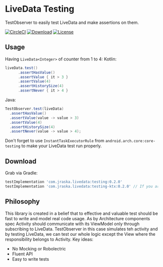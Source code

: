 # LiveData Testing
TestObserver to easily test LiveData and make assertions on them.

[![CircleCI](https://circleci.com/gh/jraska/livedata-testing.svg?style=svg)](https://circleci.com/gh/jraska/livedata-testing)
[![Download](https://api.bintray.com/packages/jraska/maven/com.jraska.livedata%3Atesting-ktx/images/download.svg)](https://bintray.com/jraska/maven/com.jraska.livedata%3Atesting-ktx/_latestVersion)
[![License](https://img.shields.io/badge/license-Apache%202.0-green.svg) ](https://github.com/jraska/Falcon/blob/master/LICENSE)

## Usage

Having `LiveData<Integer>` of counter from 1 to 4:
Kotlin:
```java
liveData.test()
      .assertHasValue()
      .assertValue { it > 3 }
      .assertValue(4)
      .assertHistorySize(4)
      .assertNever { it > 4 }
```

Java:
```java
TestObserver.test(liveData)
  .assertHasValue()
  .assertValue(value -> value > 3)
  .assertValue(4)
  .assertHistorySize(4)
  .assertNever(value -> value > 4);
```

Don't forget to use `InstantTaskExecutorRule` from `android.arch.core:core-testing` to make your LiveData test run properly.

<!-- TODO(josef): Example tests -->

## Download

Grab via Gradle:
```groovy
testImplementation 'com.jraska.livedata:testing:0.2.0'
testImplementation 'com.jraska.livedata:testing-ktx:0.2.0' // If you are Kotlin positive
```

## Philosophy

This library is created in a belief that to effective and valuable test should be fast to write and model real code usage.
As by Architecture components spec Activity should communicate with its ViewModel only through subscribing to LiveData.
TestObserver in this case simulates teh activity and by testing LiveData, we can test our whole logic except the View where the responsibility belongs to Activity.
Key ideas:
* No Mocking or Robolectric
* Fluent API
* Easy to write tests
